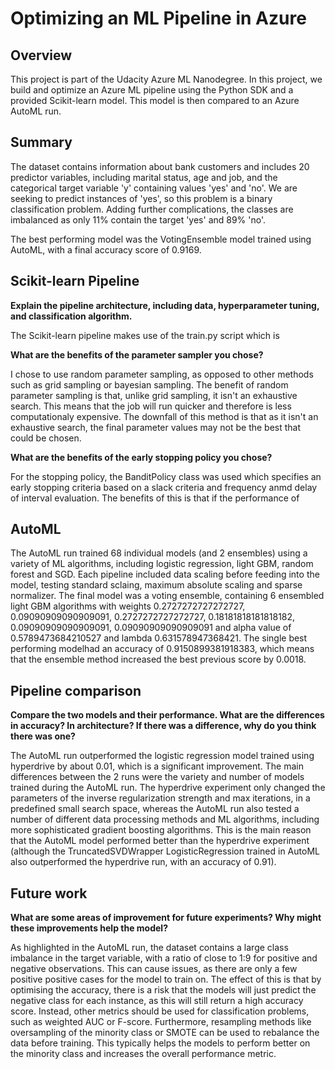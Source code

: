 # Optimizing an ML Pipeline in Azure

## Overview
This project is part of the Udacity Azure ML Nanodegree.
In this project, we build and optimize an Azure ML pipeline using the Python SDK and a provided Scikit-learn model.
This model is then compared to an Azure AutoML run.

## Summary
The dataset contains information about bank customers and includes 20 predictor variables, including marital status, age and job, and the categorical target variable 'y' containing values 'yes' and 'no'. We are seeking to predict instances of 'yes', so this problem is a binary classification problem. Adding further complications, the classes are imbalanced as only 11% contain the target 'yes' and 89% 'no'.

The best performing model was the VotingEnsemble model trained using AutoML, with a final accuracy score of 0.9169.

## Scikit-learn Pipeline
**Explain the pipeline architecture, including data, hyperparameter tuning, and classification algorithm.**

The Scikit-learn pipeline makes use of the train.py script which is 

**What are the benefits of the parameter sampler you chose?**

I chose to use random parameter sampling, as opposed to other methods such as grid sampling or bayesian sampling. The benefit of random parameter sampling is that, unlike grid sampling, it isn't an exhaustive search. This means that the job will run quicker and therefore is less computationaly expensive. The downfall of this method is that as it isn't an exhaustive search, the final parameter values may not be the best that could be chosen.

**What are the benefits of the early stopping policy you chose?**

For the stopping policy, the BanditPolicy class was used which specifies an early stopping criteria based on a slack criteria and frequency anmd delay of interval evaluation. The benefits of this is that if the performance of   

## AutoML

The AutoML run trained 68 individual models (and 2 ensembles) using a variety of ML algorithms, including logistic regression, light GBM, random forest and SGD. Each pipeline included data scaling before feeding into the model, testing standard sclaing, maximum absolute scaling and sparse normalizer. The final model was a voting ensemble, containing 6 ensembled light GBM algorithms with weights 0.2727272727272727, 0.09090909090909091, 0.2727272727272727, 0.18181818181818182, 0.09090909090909091, 0.09090909090909091 and alpha value of 0.5789473684210527 and lambda 0.631578947368421. The single best performing modelhad an accuracy of 0.9150899381918383, which means that the ensemble method increased the best previous score by 0.0018. 

## Pipeline comparison
**Compare the two models and their performance. What are the differences in accuracy? In architecture? If there was a difference, why do you think there was one?**

The AutoML run outperformed the logistic regression model trained using hyperdrive by about 0.01, which is a significant improvement. The main differences between the 2 runs were the variety and number of models trained during the AutoML run. The hyperdrive experiment only changed the parameters of the inverse regularization strength and max iterations, in a predefined small search space, whereas the AutoML run also tested a number of different data processing methods and ML algorithms, including more sophisticated gradient boosting algorithms. This is the main reason that the AutoML model performed better than the hyperdrive experiment (although the TruncatedSVDWrapper LogisticRegression trained in AutoML also outperformed the hyperdrive run, with an accuracy of 0.91).

## Future work
**What are some areas of improvement for future experiments? Why might these improvements help the model?**

As highlighted in the AutoML run, the dataset contains a large class imbalance in the target variable, with a ratio of close to 1:9 for positive and negative observations. This can cause issues, as there are only a few positive positive cases for the model to train on. The effect of this is that by optimising the accuracy, there is a risk that the models will just predict the negative class for each instance, as this will still return a high accuracy score. Instead, other metrics should be used for classification problems, such as weighted AUC or F-score. Furthermore, resampling methods like oversampling of the minority class or SMOTE can be used to rebalance the data before training. This typically helps the models to perform better on the minority class and increases the overall performance metric.
